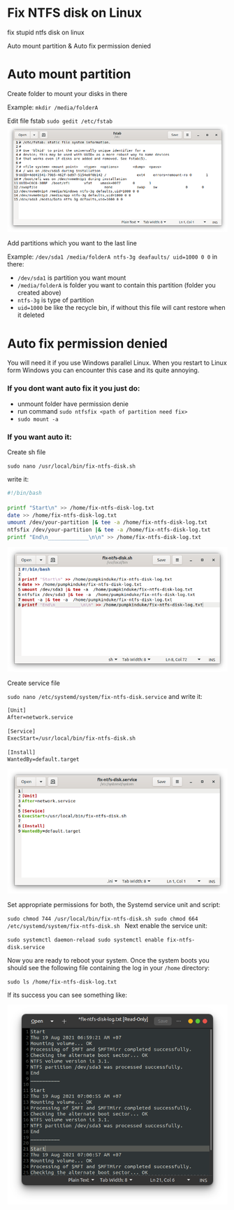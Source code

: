 # Fix NTFS disk on Linux
fix stupid ntfs disk on linux

Auto mount partition & Auto fix permission denied
# Auto mount partition

Create folder to mount your disks in there

Example: `mkdir /media/folderA`

Edit file fstab
`sudo gedit /etc/fstab`
![fstab file](/images/fstab.png)

Add partitions which you want to the last line

Example:
`/dev/sda1 /media/folderA ntfs-3g deafaults/ uid=1000 0 0`
in there:
- `/dev/sda1` is partition you want mount
- `/media/folderA` is folder you want to contain this partition (folder you created above)
- `ntfs-3g` is type of partition
- `uid=1000` be like the recycle bin, if without this file will cant restore when it deleted 
# Auto fix permission denied

You will need it if you use Windows parallel Linux. When you restart to Linux form Windows you can encounter this case and its quite annoying.

### If you dont want auto fix it you just do:

- unmount folder have permission denie
- run command `sudo ntfsfix <path of partition need fix>`
- `sudo mount -a`

### If you want auto it:

Create sh file

`sudo nano /usr/local/bin/fix-ntfs-disk.sh`

write it:

``` bash
#!/bin/bash

printf "Start\n" >> /home/fix-ntfs-disk-log.txt
date >> /home/fix-ntfs-disk-log.txt
umount /dev/your-partition |& tee -a /home/fix-ntfs-disk-log.txt
ntfsfix /dev/your-partition |& tee -a /home/fix-ntfs-disk-log.txt
printf "End\n_____________\n\n" >> /home/fix-ntfs-disk-log.txt
```

![sh file](/images/sh-file.png)

Create service file

`sudo nano /etc/systemd/system/fix-ntfs-disk.service`
and write it:
```
[Unit]
After=network.service

[Service]
ExecStart=/usr/local/bin/fix-ntfs-disk.sh

[Install]
WantedBy=default.target
```

![service file](/images/service-file.png)

Set appropriate permissions for both, the Systemd service unit and script:

`sudo chmod 744 /usr/local/bin/fix-ntfs-disk.sh
sudo chmod 664 /etc/systemd/system/fix-ntfs-disk.sh
`
Next enable the service unit:

`sudo systemctl daemon-reload
sudo systemctl enable fix-ntfs-disk.service
`

Now you are ready to reboot your system. Once the system boots you should see the following file containing the log in your `/home`
directory:

`sudo ls /home/fix-ntfs-disk-log.txt`

If its success you can see something like: 

![Log](/images/log.png)
